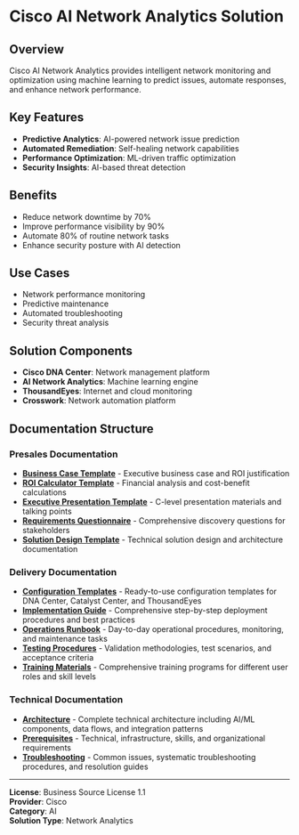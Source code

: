 # Cisco AI Network Analytics Solution

## Overview

Cisco AI Network Analytics provides intelligent network monitoring and optimization using machine learning to predict issues, automate responses, and enhance network performance.

## Key Features

- **Predictive Analytics**: AI-powered network issue prediction
- **Automated Remediation**: Self-healing network capabilities
- **Performance Optimization**: ML-driven traffic optimization
- **Security Insights**: AI-based threat detection

## Benefits

- Reduce network downtime by 70%
- Improve performance visibility by 90%
- Automate 80% of routine network tasks
- Enhance security posture with AI detection

## Use Cases

- Network performance monitoring
- Predictive maintenance
- Automated troubleshooting
- Security threat analysis

## Solution Components

- **Cisco DNA Center**: Network management platform
- **AI Network Analytics**: Machine learning engine
- **ThousandEyes**: Internet and cloud monitoring
- **Crosswork**: Network automation platform

## Documentation Structure

### Presales Documentation
- **[Business Case Template](presales/business-case-template.md)** - Executive business case and ROI justification
- **[ROI Calculator Template](presales/roi-calculator-template.md)** - Financial analysis and cost-benefit calculations
- **[Executive Presentation Template](presales/executive-presentation-template.md)** - C-level presentation materials and talking points
- **[Requirements Questionnaire](presales/requirements-questionnaire.md)** - Comprehensive discovery questions for stakeholders
- **[Solution Design Template](presales/solution-design-template.md)** - Technical solution design and architecture documentation

### Delivery Documentation  
- **[Configuration Templates](delivery/configuration-templates.md)** - Ready-to-use configuration templates for DNA Center, Catalyst Center, and ThousandEyes
- **[Implementation Guide](delivery/implementation-guide.md)** - Comprehensive step-by-step deployment procedures and best practices
- **[Operations Runbook](delivery/operations-runbook.md)** - Day-to-day operational procedures, monitoring, and maintenance tasks
- **[Testing Procedures](delivery/testing-procedures.md)** - Validation methodologies, test scenarios, and acceptance criteria
- **[Training Materials](delivery/training-materials.md)** - Comprehensive training programs for different user roles and skill levels

### Technical Documentation
- **[Architecture](docs/architecture.md)** - Complete technical architecture including AI/ML components, data flows, and integration patterns
- **[Prerequisites](docs/prerequisites.md)** - Technical, infrastructure, skills, and organizational requirements
- **[Troubleshooting](docs/troubleshooting.md)** - Common issues, systematic troubleshooting procedures, and resolution guides

---

**License**: Business Source License 1.1  
**Provider**: Cisco  
**Category**: AI  
**Solution Type**: Network Analytics